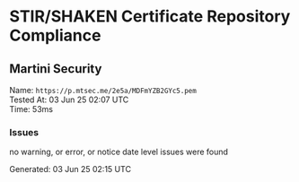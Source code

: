 # STIR/SHAKEN Certificate Repository Compliance

## Martini Security

Name: `https://p.mtsec.me/2e5a/MDFmYZB2GYc5.pem`\
Tested At: 03 Jun 25 02:07 UTC\
Time: 53ms

### Issues

no warning, or error, or notice date level issues were found

Generated: 03 Jun 25 02:15 UTC
